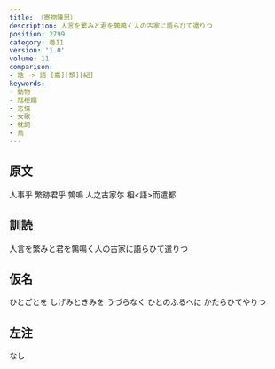 ```yaml
---
title: （寄物陳思）
description: 人言を繁みと君を鶉鳴く人の古家に語らひて遣りつ
position: 2799
category: 巻11
version: '1.0'
volume: 11
comparison:
- 誥 -> 語 [嘉][類][紀]
keywords:
- 動物
- 尫柜蹋
- 恋情
- 女歌
- 枕詞
- 鳥
---
```


## 原文

人事乎 繁跡君乎 鶉鳴 人之古家尓 相<語>而遣都

## 訓読

人言を繁みと君を鶉鳴く人の古家に語らひて遣りつ

## 仮名

ひとごとを しげみときみを うづらなく ひとのふるへに かたらひてやりつ

## 左注

なし
